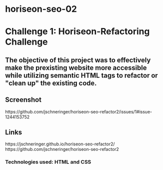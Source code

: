 # horiseon-seo-02
<h1>Challenge 1: Horiseon-Refactoring Challenge </h1>
<h2>The objective of this project was to effectively make the prexisting website more accessible while utilizing semantic HTML tags to refactor or "clean up" the existing code. 
  <h2> Screenshot</h2>
https://github.com/jschneringer/horiseon-seo-refactor2/issues/1#issue-1244153752 
  <h2>Links</h2>
 https://jschneringer.github.io/horiseon-seo-refactor2/
 https://github.com/jschneringer/horiseon-seo-refactor2
 <h3>Technologies used: HTML and CSS </h3>
